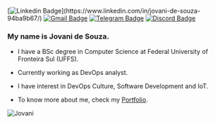 
[![Linkedin Badge](https://img.shields.io/badge/linkedin%20-%230077B5.svg?&style=for-the-badge&logo=linkedin&logoColor=white")](https://www.linkedin.com/in/jovani-de-souza-94ba9b67/) 
[![Gmail Badge](https://img.shields.io/badge/Gmail-D14836?style=for-the-badge&logo=gmail&logoColor=white)](mailto:jovanidesouza@gmail.com) [![Telegram Badge](https://img.shields.io/badge/Telegram-2CA5E0?style=for-the-badge&logo=telegram&logoColor=white)](https://t.me/jovanidesouza) [![Discord Badge](https://img.shields.io/badge/%3CDijos%3E%20-%237289DA.svg?&style=for-the-badge&logo=discord&logoColor=white)](https://discord.io/user/Dijos#5994)


### My name is Jovani de Souza.

- I have a BSc degree in Computer Science at Federal University of Fronteira Sul (UFFS). 

- Currently working as DevOps analyst.

- I have interest in DevOps Culture, Software Development and IoT.

- To know more about me, check my <a href="https://jovanidesouza.github.io/" target="_blank">Portfolio</a>.


![Jovani](https://github-readme-stats.vercel.app/api/top-langs/?username=jovanidesouza&layout=compact&theme=dark&hide=assembly)
